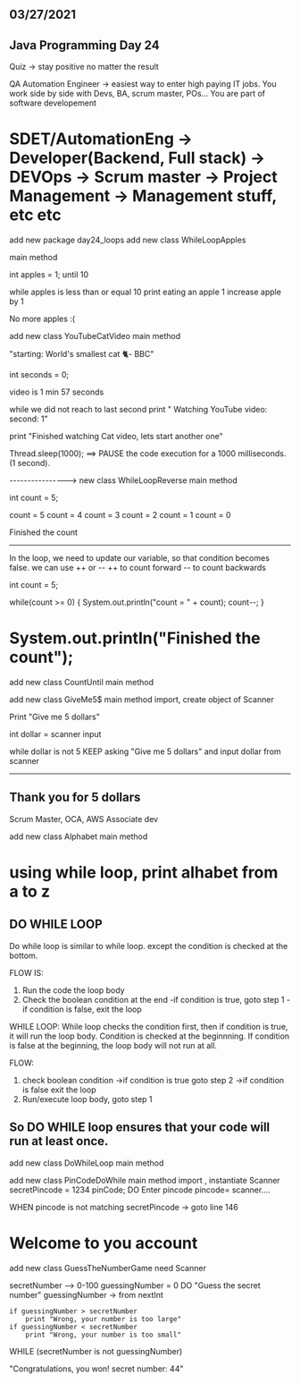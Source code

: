 
03/27/2021
----------

Java Programming Day 24
-----------------------

Quiz -> stay positive no matter the result

QA Automation Engineer -> easiest way to enter high paying IT jobs. You work side by side with Devs, BA, scrum master, POs...
You are part of software developement

SDET/AutomationEng -> Developer(Backend, Full stack)
-> DEVOps
-> Scrum master
-> Project Management
-> Management stuff, etc etc
========================================================

add new package day24_loops
add new class WhileLoopApples

main method

int apples = 1;
until 10

while apples is less than or equal 10
print eating an apple 1
increase apple by 1

No more apples :(

add new class YouTubeCatVideo
main method

"starting: World's smallest cat 🐈- BBC"

int seconds = 0;

video is 1 min 57 seconds

while we did not reach to last second
print " Watching YouTube video: second: 1"


print "Finished watching Cat video, lets start another one"

Thread.sleep(1000); ==> PAUSE the code execution for a 1000 milliseconds.(1 second).

---------------->
new class WhileLoopReverse
main method

int count = 5;

count = 5
count = 4
count = 3
count = 2
count = 1
count = 0

Finished the count

--------------------

In the loop, we need to update our variable, so that condition becomes false. we can use ++ or --
++ to count forward
-- to count backwards

int count = 5;

while(count >= 0) {
System.out.println("count = " + count);
count--;
}

System.out.println("Finished the count");
==========================================

add new class CountUntil
main method

add new class GiveMe5$
main method
import, create object of Scanner

Print "Give me 5 dollars"

int dollar = scanner input

while dollar is not 5
KEEP asking
"Give me 5 dollars"
and input dollar from scanner

-------
Thank you for 5 dollars
-----------------------

Scrum Master, OCA, AWS Associate dev



add new class Alphabet
main method

using while loop, print alhabet from a to z
================================================

DO WHILE LOOP
-------------

Do while loop is similar to while loop. except the condition is checked at the bottom.

FLOW IS:
1) Run the code the loop body
2) Check the boolean condition at the end
-if condition is true, goto step 1
-if condition is false, exit the loop

WHILE LOOP:
While loop checks the condition first, then if condition is true, it will run the loop body. Condition is checked at the beginnning.
If condition is false at the beginning, the loop body will not run at all.

FLOW:
1) check boolean condition
->if condition is true goto step 2
->if condition is false exit the loop
2) Run/execute loop body, goto step 1


So DO WHILE loop ensures that your code will run at least once.
--------------------------------------------------

add new class DoWhileLoop
main method

add new class PinCodeDoWhile
main method
import , instantiate Scanner
secretPincode = 1234
pinCode;
DO
Enter pincode
pincode= scanner....

WHEN pincode is not matching secretPincode -> goto line 146

Welcome to you account
==========================================

add new class GuessTheNumberGame
need Scanner

secretNumber --> 0-100
guessingNumber = 0
DO
"Guess the secret number"
guessingNumber -> from nextInt

	if guessingNumber > secretNumber
		print "Wrong, your number is too large"
	if guessingNumber < secretNumber
		print "Wrong, your number is too small"

WHILE (secretNumber is not guessingNumber)

"Congratulations, you won! secret number: 44"

